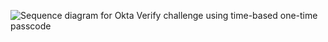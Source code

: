 <div class="common-image-format">

![Sequence diagram for Okta Verify challenge using time-based one-time passcode](/img/authenticators/dotnet-authenticators-okta-verify-challenge-with-totp.png "All steps in the Okta Verify challenge flow using a time-based one-time passcode")

</div>
